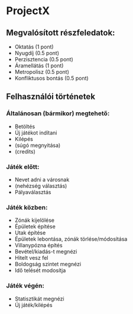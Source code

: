 # ProjectX

## Megvalósított részfeledatok:
- Oktatás (1 pont)
- Nyugdíj (0.5 pont)
- Perzisztencia (0.5 pont)
- Áramellátás (1 pont)
- Metropolisz (0.5 pont)
- Konfliktusos bontás (0.5 pont)

## Felhasználói történetek
### Általánosan (bármikor) megtehető:
- Betöltés
- Új játékot indítani
- Kilépés
- (súgó megnyitása)
- (credits)

### Játék előtt:
- Nevet adni a városnak
- (nehézség választás)
- Pályaválasztás

### Játék közben:
- Zónák kijelölése
- Épületek építése
- Utak építése
- Épületek lebontása, zónák törlése/módosítása
- Villanypózna építés
- Bevétel/kiadás-t megnézi
- Hitelt vesz fel
- Boldogság szintet megnézi
- Idő telését modosítja

### Játék végén:
- Statisztikát megnézi
- Új játék/kilépés
